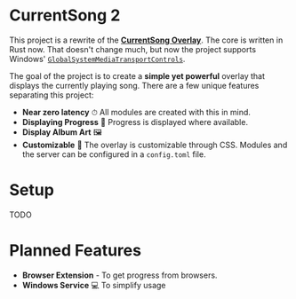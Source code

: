 # CurrentSong 2

This project is a rewrite of the [**CurrentSong Overlay**](https://github.com/Nerixyz/current-song-overlay).
The core is written in Rust now.
That doesn't change much,
but now the project supports Windows' [`GlobalSystemMediaTransportControls`](https://docs.microsoft.com/uwp/api/windows.media.control).

The goal of the project is to create a **simple yet powerful** overlay that displays the currently playing song.
There are a few unique features separating this project:

* **Near zero latency** ⏱ All modules are created with this in mind.
* **Displaying Progress** 💯 Progress is displayed where available.
* **Display Album Art** 🖼
* **Customizable** 🔧 The overlay is customizable through CSS. Modules and the server can be configured in a `config.toml` file.

# Setup

TODO

# Planned Features

* **Browser Extension** - To get progress from browsers.
* **Windows Service** 💻 To simplify usage

